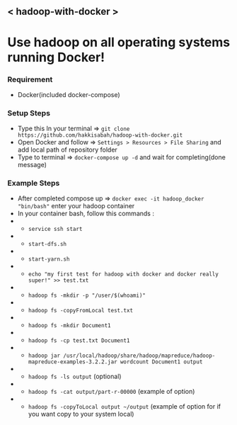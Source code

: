 ## < hadoop-with-docker >
# Use hadoop on all operating systems running Docker!

### Requirement
- Docker(included docker-compose)

### Setup Steps
- Type this In your terminal  => `git clone https://github.com/hakkisabah/hadoop-with-docker.git`
- Open Docker and follow => `Settings > Resources > File Sharing` and add local path of repository folder
- Type to terminal  => `docker-compose up -d` and wait for completing(done message)

### Example Steps
- After completed compose up => `docker exec -it hadoop_docker "bin/bash"` enter your hadoop container
- In your container bash, follow this commands :
- - `service ssh start`
- - `start-dfs.sh`
- - `start-yarn.sh`
- - `echo "my first test for hadoop with docker and docker really super!" >> test.txt`
- - `hadoop fs -mkdir -p "/user/$(whoami)"`
- - `hadoop fs -copyFromLocal test.txt`
- - `hadoop fs -mkdir Document1`
- - `hadoop fs -cp test.txt Document1`
- - `hadoop jar /usr/local/hadoop/share/hadoop/mapreduce/hadoop-mapreduce-examples-3.2.2.jar wordcount Document1 output`
- - `hadoop fs -ls output` (optional)
- - `hadoop fs -cat output/part-r-00000` (example of option)
- - `hadoop fs -copyToLocal output ~/output` (example of option for if you want copy to your system local)

